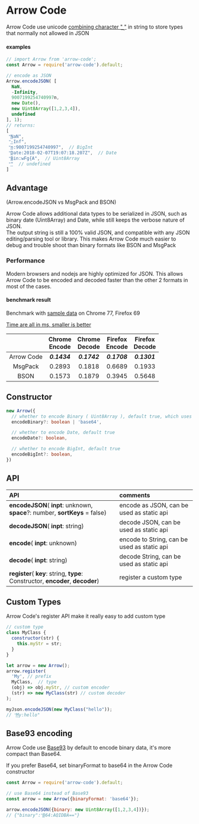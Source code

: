 # Arrow Code

Arrow Code use unicode [combining character "͢ "](https://www.compart.com/en/unicode/U+0362) in string to store types that normally not allowed in JSON

#### examples

```javascript
// import Arrow from 'arrow-code';
const Arrow = require('arrow-code').default;

// encode as JSON
Arrow.encodeJSON( [
  NaN,
  -Infinity, 
  9007199254740997n,
  new Date(),
  new Uint8Array([1,2,3,4]), 
  undefined
], 1);
// returns:
[
 "͢NaN",
 "͢-Inf",
 "͢n:9007199254740997",  // BigInt
 "͢Date:2018-02-07T19:07:18.207Z",  // Date
 "͢Bin:wFg{A",  // Uint8Array
 "͢"  // undefined
]
```

## Advantage
(Arrow.encodeJSON vs MsgPack and BSON)

Arrow Code allows additional data types to be serialized in JSON, such as binary date (Uint8Array) and Date, while still keeps the verbose nature of JSON.<br>
The output string is still a 100% valid JSON, and compatible with any JSON editing/parsing tool or library. This makes Arrow Code much easier to debug and trouble shoot than binary formats like BSON and MsgPack

### Performance

Modern browsers and nodejs are highly optimized for JSON. This allows Arrow Code to be encoded and decoded faster than the other 2 formats in most of the cases.

#### benchmark result
Benchmark with [sample data](https://github.com/ticlo/arrow-code/blob/master/benchmark/sample-data.js) on Chrome 77, Firefox 69 

[Time are all in ms, smaller is better](https://github.com/ticlo/arrow-code/blob/master/benchmark/benchmark.js)

||Chrome<br>Encode|Chrome<br>Decode|Firefox<br>Encode|Firefox<br>Decode|
|:----:|:----:|:----:|:----:|:----:|
|Arrow Code|***0.1434***|***0.1742***|***0.1708***|***0.1301***|
|MsgPack|0.2893|0.1818|0.6689|0.1933|
|BSON|0.1573|0.1879|0.3945|0.5648|

## Constructor
```typescript
new Arrow({
  // whether to encode Binary ( Uint8Array ), default true, which uses Base93 encoding
  encodeBinary?: boolean | 'base64',

  // whether to encode Date, default true
  encodeDate?: boolean,

  // whether to encode BigInt, default true
  encodeBigInt?: boolean,
})
```

## API
| API                                                                             | comments                                    |
|:--------------------------------------------------------------------------------|:--------------------------------------------|
| **encodeJSON**( **inpt**: unknown, **space**?: number, **sortKeys** = false)    | encode as JSON, can be used as static api   |
| **decodeJSON**( **inpt**: string)                                               | decode JSON, can be used as static api      |
| **encode**( **inpt**: unknown)                                                  | encode to String, can be used as static api |
| **decode**( **inpt**: string)                                                   | decode String, can be used as static api    |
| **register**( **key**: string, **type**: Constructor, **encoder**, **decoder**) | register a custom type                      |

## Custom Types

Arrow Code's register API make it really easy to add custom type

```javascript
// custom type
class MyClass {
  constructor(str) {
    this.myStr = str;
  }
}

let arrow = new Arrow();
arrow.register(
  'My', // prefix
  MyClass,  // type
  (obj) => obj.myStr, // custom encoder
  (str) => new MyClass(str) // custom decoder
);

myJson.encodeJSON(new MyClass("hello"));
// "͢My:hello"
```

## Base93 encoding

Arrow Code use [Base93](https://github.com/ticlo/arrow-code/tree/master/base93) by default to encode binary data, it's more compact than Base64.

If you prefer Base64, set binaryFormat to base64 in the Arrow Code constructor

```javascript
const Arrow = require('arrow-code').default;

// use Base64 instead of Base93
const arrow = new Arrow({binaryFormat: 'base64'});

arrow.encodeJSON({binary: new Uint8Array([1,2,3,4])});
// {"binary":"͢B64:AQIDBA=="}
```
